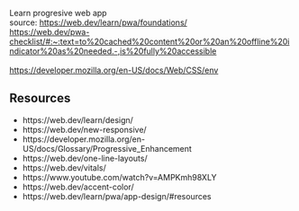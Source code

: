 Learn progresive web app   
source: https://web.dev/learn/pwa/foundations/
<br />
https://web.dev/pwa-checklist/#:~:text=to%20cached%20content%20or%20an%20offline%20indicator%20as%20needed.-,is%20fully%20accessible
<br />
<br />
https://developer.mozilla.org/en-US/docs/Web/CSS/env
<h2>Resources</h2>
<ul>
  <li>https://web.dev/learn/design/</li>
  <li>https://web.dev/new-responsive/</li>
  <li>https://developer.mozilla.org/en-US/docs/Glossary/Progressive_Enhancement</li>
  <li>https://web.dev/one-line-layouts/</li>
  <li>https://web.dev/vitals/</li>
  <li>https://www.youtube.com/watch?v=AMPKmh98XLY</li>
  <li>https://web.dev/accent-color/</li>
  <li>https://web.dev/learn/pwa/app-design/#resources</li>
</ul>
